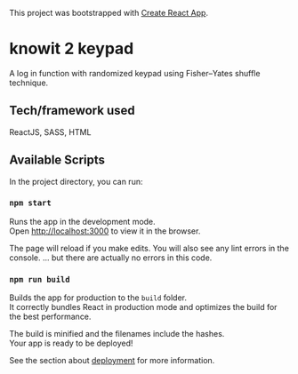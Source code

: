 This project was bootstrapped with [Create React App](https://github.com/facebook/create-react-app).

# knowit 2 keypad

A log in function with randomized keypad using Fisher–Yates shuffle technique.  

## Tech/framework used

ReactJS, SASS, HTML

## Available Scripts

In the project directory, you can run:

### `npm start`

Runs the app in the development mode.<br>
Open [http://localhost:3000](http://localhost:3000) to view it in the browser.

The page will reload if you make edits.
You will also see any lint errors in the console. ... but there are actually no errors in this code. 

### `npm run build`

Builds the app for production to the `build` folder.<br>
It correctly bundles React in production mode and optimizes the build for the best performance.

The build is minified and the filenames include the hashes.<br>
Your app is ready to be deployed!

See the section about [deployment](https://facebook.github.io/create-react-app/docs/deployment) for more information.